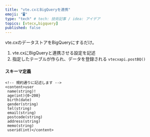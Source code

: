 ```yaml
---
title: "vte.cxとBigQueryを連携"
emoji: "🖥"
type: "tech" # tech: 技術記事 / idea: アイデア
topics: [vtecx,bigquery]
published: false
---
```

vte.cxのデータストアをBigQueryにするだけ。
1. vte.cxにBigQueryと連携させる設定を記述
2. 指定したテーブルが作られ、データを登録される
`vtecxapi.postBQ()`
#### スキーマ定義
```xml: /setup/_settings/template.xml抜粋
<!-- 規約通りに記述します -->
<content>user
 name(string)!
 age(int){0~200}
 birth(date)
 gender(string)
 tel(string)
 email(string)
 postcode(string)
 address(string)
 memo(string)
 userid(int)</content>
 ```